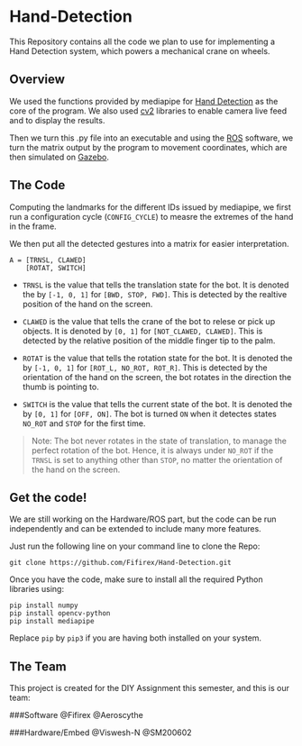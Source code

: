 # Hand-Detection
This Repository contains all the code we plan to use for implementing a Hand Detection system, which powers a mechanical crane on wheels.

## Overview
We used the functions provided by mediapipe for [Hand Detection](https://google.github.io/mediapipe/solutions/hands.html) as the core of the program. We also used [cv2](https://opencv.org) libraries to enable camera live feed and to display the results.

Then we turn this .py file into an executable and using the [ROS](https://www.ros.org) software, we turn the matrix output by the program to movement coordinates, which are then simulated on [Gazebo](http://gazebosim.org).

## The Code
Computing the landmarks for the different IDs issued by mediapipe, we first run a configuration cycle (`CONFIG_CYCLE`) to measre the extremes of the hand in the frame.

We then put all the detected gestures into a matrix for easier interpretation. 

```
A = [TRNSL, CLAWED] 
    [ROTAT, SWITCH]
```
* `TRNSL` is the value that tells the translation state for the bot. It is denoted the by `[-1, 0, 1]` for `[BWD, STOP, FWD]`. This is detected by the realtive position of the hand on the screen.

* `CLAWED` is the value that tells the crane of the bot to relese or pick up objects. It is denoted by `[0, 1]` for `[NOT_CLAWED, CLAWED]`. This is detected by the relative position of the middle finger tip to the palm.

* `ROTAT` is the value that tells the rotation state for the bot. It is denoted the by `[-1, 0, 1]` for `[ROT_L, NO_ROT, ROT_R]`. This is detected by the orientation of the hand on the screen, the bot rotates in the direction the thumb is pointing to.

* `SWITCH` is the value that tells the current state of the bot. It is denoted the by `[0, 1]` for `[OFF, ON]`. The bot is turned `ON` when it detectes  states `NO_ROT` and `STOP` for the first time.

> Note: The bot never rotates in the state of translation, to manage the perfect rotation of the bot. Hence, it is always under `NO_ROT` if the `TRNSL` is set to anything other than `STOP`, no matter the orientation of the hand on the screen.

## Get the code!
We are still working on the Hardware/ROS part, but the code can be run independently and can be extended to include many more features.

Just run the following line on your command line to clone the Repo:

```
git clone https://github.com/Fifirex/Hand-Detection.git
```

Once you have the code, make sure to install all the required Python libraries using:

```
pip install numpy
pip install opencv-python
pip install mediapipe
```

Replace `pip` by `pip3` if you are having both installed on your system.

## The Team
This project is created for the DIY Assignment this semester, and this is our team:

###Software
@Fifirex
@Aeroscythe

###Hardware/Embed
@Viswesh-N
@SM200602
